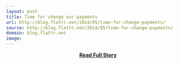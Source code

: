 ```yaml
---
layout: post
title: Time for change our payments
url: http://blog.flattr.net/2014/05/time-for-change-payments/
source: http://blog.flattr.net/2014/05/time-for-change-payments/
domain: blog.flattr.net
image: 
---
```


<p></p>
<center><p><a href="http://blog.flattr.net/2014/05/time-for-change-payments/" style='padding:25px; font-sze:18px; font-weight: bold;'>Read Full Story</a></p></center>
